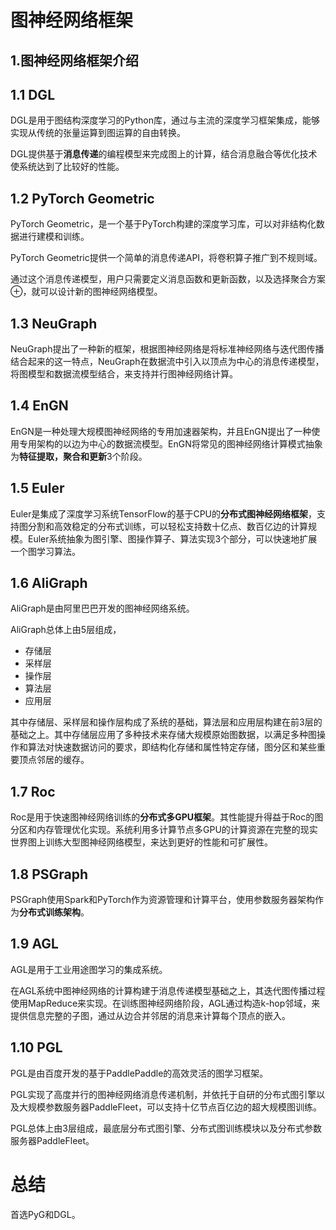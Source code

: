 # 图神经网络框架

## 1.图神经网络框架介绍

## 1.1 **DGL**

DGL是用于图结构深度学习的Python库，通过与主流的深度学习框架集成，能够实现从传统的张量运算到图运算的自由转换。

DGL提供基于**消息传递**的编程模型来完成图上的计算，结合消息融合等优化技术使系统达到了比较好的性能。

## 1.2 **PyTorch Geometric**

PyTorch Geometric，是一个基于PyTorch构建的深度学习库，可以对非结构化数据进行建模和训练。

PyTorch Geometric提供一个简单的消息传递API，将卷积算子推广到不规则域。

通过这个消息传递模型，用户只需要定义消息函数和更新函数，以及选择聚合方案⊕，就可以设计新的图神经网络模型。

## 1.3 **NeuGraph**

NeuGraph提出了一种新的框架，根据图神经网络是将标准神经网络与迭代图传播结合起来的这一特点，NeuGraph在数据流中引入以顶点为中心的消息传递模型，将图模型和数据流模型结合，来支持并行图神经网络计算。

## 1.4 **EnGN**

EnGN是一种处理大规模图神经网络的专用加速器架构，并且EnGN提出了一种使用专用架构的以边为中心的数据流模型。EnGN将常见的图神经网络计算模式抽象为**特征提取，聚合和更新**3个阶段。

## 1.5  **Euler**

Euler是集成了深度学习系统TensorFlow的基于CPU的**分布式图神经网络框架**，支持图分割和高效稳定的分布式训练，可以轻松支持数十亿点、数百亿边的计算规模。Euler系统抽象为图引擎、图操作算子、算法实现3个部分，可以快速地扩展一个图学习算法。

## 1.6 **AliGraph**

AliGraph是由阿里巴巴开发的图神经网络系统。

AliGraph总体上由5层组成，

* 存储层
* 采样层
* 操作层
* 算法层
* 应用层

其中存储层、采样层和操作层构成了系统的基础，算法层和应用层构建在前3层的基础之上。其中存储层应用了多种技术来存储大规模原始图数据，以满足多种图操作和算法对快速数据访问的要求，即结构化存储和属性特定存储，图分区和某些重要顶点邻居的缓存。

## 1.7 **Roc**

Roc是用于快速图神经网络训练的**分布式多GPU框架**。其性能提升得益于Roc的图分区和内存管理优化实现。系统利用多计算节点多GPU的计算资源在完整的现实世界图上训练大型图神经网络模型，来达到更好的性能和可扩展性。

## 1.8 **PSGraph**

PSGraph使用Spark和PyTorch作为资源管理和计算平台，使用参数服务器架构作为**分布式训练架构**。

## 1.9 **AGL**

AGL是用于工业用途图学习的集成系统。

在AGL系统中图神经网络的计算构建于消息传递模型基础之上，其迭代图传播过程使用MapReduce来实现。在训练图神经网络阶段，AGL通过构造k-hop邻域，来提供信息完整的子图，通过从边合并邻居的消息来计算每个顶点的嵌入。

## 1.10 PGL

PGL是由百度开发的基于PaddlePaddle的高效灵活的图学习框架。

PGL实现了高度并行的图神经网络消息传递机制，并依托于自研的分布式图引擎以及大规模参数服务器PaddleFleet，可以支持十亿节点百亿边的超大规模图训练。

PGL总体上由3层组成，最底层分布式图引擎、分布式图训练模块以及分布式参数服务器PaddleFleet。

# **总结**

首选PyG和DGL。



